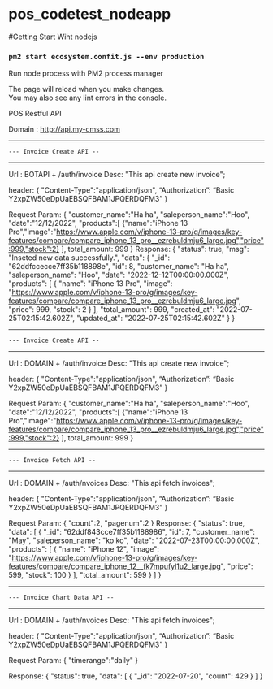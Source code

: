 # pos_codetest_nodeapp

#Getting Start Wiht nodejs

### `pm2 start ecosystem.confit.js --env production`
Run node process with PM2 process manager


The page will reload when you make changes.\
You may also see any lint errors in the console.

POS Restful API

Domain : http://api.my-cmss.com

--------------------------------------------
	--- Invoice Create API --
--------------------------------------------

Url : BOTAPI + /auth/invoice
Desc: "This api create new invoice";

header: {
    "Content-Type":"application/json",
    “Authorization”: “Basic Y2xpZW50eDpUaEBSQFBAM1JPQERDQFM3”
}

Request Param: {
    "customer_name":"Ha ha",
    "saleperson_name":"Hoo",
    "date":"12/12/2022",
    "products":[
        {"name":"iPhone 13 Pro","image":"https://www.apple.com/v/iphone-13-pro/g/images/key-features/compare/compare_iphone_13_pro__ezrebuldmju6_large.jpg","price":999,"stock":2}
    ],
    total_amount: 999
}
Response: {
    "status": true,
    "msg": "Inseted new data successfully.",
    "data": {
        "_id": "62ddfccecce7ff35b118898e",
        "id": 8,
        "customer_name": "Ha ha",
        "saleperson_name": "Hoo",
        "date": "2022-12-12T00:00:00.000Z",
        "products": [
            {
                "name": "iPhone 13 Pro",
                "image": "https://www.apple.com/v/iphone-13-pro/g/images/key-features/compare/compare_iphone_13_pro__ezrebuldmju6_large.jpg",
                "price": 999,
                "stock": 2
            }
        ],
        "total_amount": 999,
        "created_at": "2022-07-25T02:15:42.602Z",
        "updated_at": "2022-07-25T02:15:42.602Z"
    }
}

--------------------------------------------
	--- Invoice Create API --
--------------------------------------------

Url : DOMAIN + /auth/invoice
Desc: "This api create new invoice";

header: {
    "Content-Type":"application/json",
    “Authorization”: “Basic Y2xpZW50eDpUaEBSQFBAM1JPQERDQFM3”
}

Request Param: {
    "customer_name":"Ha ha",
    "saleperson_name":"Hoo",
    "date":"12/12/2022",
    "products":[
        {"name":"iPhone 13 Pro","image":"https://www.apple.com/v/iphone-13-pro/g/images/key-features/compare/compare_iphone_13_pro__ezrebuldmju6_large.jpg","price":999,"stock":2}
    ],
    total_amount: 999
}


--------------------------------------------
	--- Invoice Fetch API --
--------------------------------------------

Url : DOMAIN + /auth/nvoices
Desc: "This api fetch invoices";

header: {
    "Content-Type":"application/json",
    “Authorization”: “Basic Y2xpZW50eDpUaEBSQFBAM1JPQERDQFM3”
}

Request Param: {
    "count":2,
    "pagenum":2
}
Response: {
    "status": true,
    "data": [
        {
            "_id": "62ddf843cce7ff35b1188986",
            "id": 7,
            "customer_name": "May",
            "saleperson_name": "ko ko",
            "date": "2022-07-23T00:00:00.000Z",
            "products": [
                {
                    "name": "iPhone 12",
                    "image": "https://www.apple.com/v/iphone-13-pro/g/images/key-features/compare/compare_iphone_12__fk7mpufyl1u2_large.jpg",
                    "price": 599,
                    "stock": 100
                }
            ],
            "total_amount": 599
        } ]
}

--------------------------------------------
	--- Invoice Chart Data API --
--------------------------------------------

Url : DOMAIN + /auth/nvoices
Desc: "This api fetch invoices";

header: {
    "Content-Type":"application/json",
    “Authorization”: “Basic Y2xpZW50eDpUaEBSQFBAM1JPQERDQFM3”
}

Request Param: {
    "timerange":"daily"
}

Response: {
   "status": true,
    "data": [
        {
            "_id": "2022-07-20",
            "count": 429
        }
     ]
}
